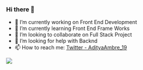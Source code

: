 ### Hi there 👋


- 🔭 I’m currently working on Front End Development
- 🌱 I’m currently learning Front End Frame Works
- 👯 I’m looking to collaborate on Full Stack Project
- 🤔 I’m looking for help with Backnd 
- 📫 How to reach me: [Twitter - AdityaAmbre_19](https://twitter.com/AdityaAmbre_19)

<img src="https://github-readme-stats.vercel.app/api?username=Aditya-Ambre&&show_icons=true&title_color=ffffff&icon_color=bb2acf&text_color=daf7dc&bg_color=191919">

